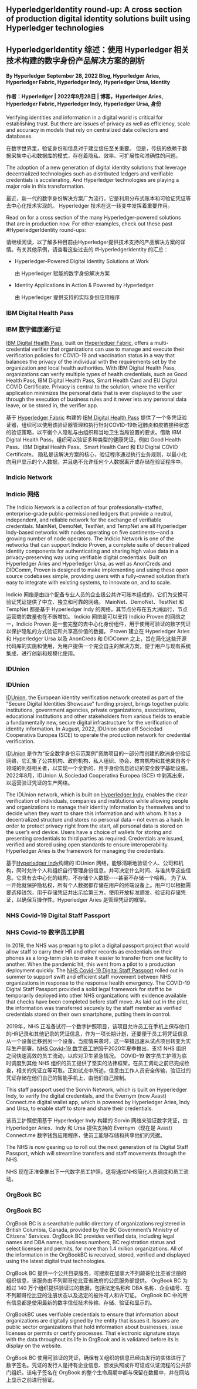 ## HyperledgerIdentity round-up: A cross section of production digital identity solutions built using Hyperledger technologies
## HyperledgerIdentity 综述：使用 Hyperledger 相关技术构建的数字身份产品解决方案的剖析

#### By Hyperledger September 28, 2022 Blog, Hyperledger Aries, Hyperledger Fabric, Hyperledger Indy, Hyperledger Ursa, Identity
#### 作者：Hyperledger | 2022年9月28日 | 博客，Hyperledger Aries, Hyperledger Fabric, Hyperledger Indy, Hyperledger Ursa, 身份

Verifying identities and information in a digital world is critical for establishing trust. But there are issues of privacy as well as efficiency, scale and accuracy in models that rely on centralized data collectors and databases. 

在数字世界里，验证身份和信息对于建立信任至关重要。 但是，传统的依赖于数据采集中心和数据库的模式，存在着隐私、效率、可扩展性和准确性的问题。

The adoption of a new generation of digital identity solutions that leverage decentralized technologies such as distributed ledgers and verifiable credentials is accelerating. And Hyperledger technologies are playing a major role in this transformation. 

最近，新一代的数字身份解决方案广为流行，它是利用分布式账本和可验证凭证等去中心化技术实现的。 Hyperledger 技术在这一转变中发挥着重要作用。

Read on for a cross section of the many Hyperledger-powered solutions that are in production now. For other examples, check out these past #HyperledgerIdentity round-ups:

请继续阅读，以了解多种目前由Hyperledger提供技术支持的产品解决方案的详情。有关其他示例，请查看这些过去的 #HyperledgerIdentity 的汇总：

- Hyperledger-Powered Digital Identity Solutions at Work  

  由 Hyperledger 赋能的数字身份解决方案
  
- Identity Applications in Action & Powered by Hyperledger

  由 Hyperledger 提供支持的实际身份应用程序

### IBM Digital Health Pass
### IBM 数字健康通行证

[IBM Digital Health Pass](https://www.ibm.com/products/digital-health-pass), built on [Hyperledger Fabric](https://www.hyperledger.org/use/fabric), offers a multi-credential verifier that organizations can use to manage and execute their verification policies for COVID-19 and vaccination status in a way that balances the privacy of the individual with the requirements set by the organization and local health authorities. With IBM Digital Health Pass, organizations can verify multiple types of health credentials, such as Good Health Pass, IBM Digital Health Pass, Smart Health Card and EU Digital COVID Certificate. Privacy is central to the solution, where the verifier application minimizes the personal data that is ever displayed to the user through the execution of business rules and it never lets any personal data leave, or be stored in, the verifier app.

基于 [Hyperledger Fabric](https://www.hyperledger.org/use/fabric) 构建的 [IBM Digital Health Pass](https://www.ibm.com/products/digital-health-pass) 提供了一个多凭证验证器，组织可以使用该验证器管理和执行针对COVID-19新冠肺炎和疫苗接种状态的验证策略，以平衡个人隐私与由组织和当地卫生当局设置的要求。借助 IBM Digital Health Pass，组织可以验证多种类型的健康凭证，例如 Good Health Pass、IBM Digital Health Pass、Smart Health Card 和 EU Digital COVID Certificate。 隐私是该解决方案的核心，验证程序通过执行业务规则，以最小化向用户显示的个人数据，并且绝不允许任何个人数据离开或存储在验证程序中。

### Indicio Network 
### Indicio 网络

The Indicio Network is a collection of four professionally-staffed, enterprise-grade public-permissioned ledgers that provide a neutral, independent, and reliable network for the exchange of verifiable credentials. MainNet, DemoNet, TestNet, and TempNet are all Hyperledger Indy-based networks with nodes operating on five continents—and a growing number of node operators. The Indicio Network is one of the networks that can support Indicio Proven, a complete suite of decentralized identity components for authenticating and sharing high value data in a privacy-preserving way using verifiable digital credentials. Built on Hyperledger Aries and Hyperledger Ursa, as well as AnonCreds and DIDComm, Proven is designed to make implementing and using these open source codebases simple, providing users with a fully-owned solution that’s easy to integrate with existing systems, to innovate on, and to scale.  

Indicio 网络是由四个配备专业人员的企业级公共许可账本组成的，它们为交换可验证凭证提供了中立、独立和可靠的网络。 MainNet、DemoNet、TestNet 和 TempNet 都是基于 Hyperledger Indy 的网络，其节点分布在五大洲运行，节点运营商的数量也在不断增加。 Indicio 网络是可以支持 Indicio Proven 的网络之一，Indicio Proven 是一套完整的去中心化身份组件，用于使用可验证的数字凭证以保护隐私的方式验证和共享高价值的数据。 Proven 建立在 Hyperledger Aries 和 Hyperledger Ursa 以及 AnonCreds 和 DIDComm 之上，旨在简化这些开源代码库的实施和使用，为用户提供一个完全自主的解决方案，便于用户与现有系统集成，进行创新和规模化使用。

### IDUnion 
### IDUnion

[IDUnion](https://idunion.org/?lang=en), the European identity verification network created as part of the “Secure Digital Identities Showcase” funding project, brings together public institutions, government agencies, private organizations, associations, educational institutions and other stakeholders from various fields to enable a fundamentally new, secure digital infrastructure for the verification of identity information. In August, 2022, IDUnion spun off Sociedad Cooperativa Europea (SCE) to operate the production network for credential verification. 

[IDUnion](https://idunion.org/?lang=en) 是作为“安全数字身份示范案例”资助项目的一部分而创建的欧洲身份验证网络，它汇集了公共机构、政府机构、私人组织、协会、教育机构和其他来自各个领域的利益相关者，以实现一个全新的、用于身份信息验证的安全数字基础设施。2022年8月，IDUnion 从 Sociedad Cooperativa Europea (SCE) 中剥离出来，以运营验证凭证的生产网络。

The IDUnion network, which is built on [Hyperledger Indy](https://www.hyperledger.org/use/hyperledger-indy), enables the clear verification of individuals, companies and institutions while allowing people and organizations to manage their identity information by themselves and to decide when they want to share this information and with whom. It has a decentralized structure and stores no personal data – not even as a hash. In order to protect privacy right from the start, all personal data is stored on the user’s end device. Users have a choice of wallets for storing and presenting credentials to third parties as required. Credentials are issued, verified and stored using open standards to ensure interoperability. Hyperledger Aries is the framework for managing the credentials.

基于[Hyperledger Indy](https://www.hyperledger.org/use/hyperledger-indy)构建的 IDUnion 网络，能够清晰地验证个人、公司和机构，同时允许个人和组织自行管理身份信息，并可决定什么时间、与谁共享这些信息。它具有去中心化的结构，不存储个人数据----甚至不存储一个哈希。 为了从一开始就保护隐私权，所有个人数据都存储在用户的终端设备上。用户可以根据需要选择钱包，用于存储凭证并出示给第三方。使用开放标准颁发、验证和存储凭证，以确保互操作性。Hyperledger Aries 是管理凭证的框架。

### NHS Covid-19 Digital Staff Passport
### NHS Covid-19 数字员工护照

In 2019, the NHS was preparing to pilot a digital passport project that would allow staff to carry their HR and other records as credentials on their phones as a long-term plan to make it easier to transfer from one facility to another. When the pandemic hit, this went from a pilot to a production deployment quickly. The [NHS Covid-19 Digital Staff Passport](https://beta.staffpassports.nhs.uk/) rolled out in summer to support swift and efficient staff movement between NHS organizations in response to the response health emergency. The COVID-19 Digital Staff Passport provided a solid legal framework for staff to be temporarily deployed into other NHS organizations with evidence available that checks have been completed before staff move. As laid out in the pilot, the information was transferred securely by the staff member as verified credentials stored on their own smartphone, putting them in control.

2019年，NHS 正准备试行一个数字护照项目，该项目允许员工在手机上保存他们的HR记录和其他记录的凭证信息，作为一项长期计划，还要便于员工将凭证信息从一个设备迁移到另一个设备。当疫情来袭时，这一举措迅速从试点项目转变为实际生产部署。[NHS Covid-19 数字员工护照](https://beta.staffpassports.nhs.uk/)于2020年夏季推出，支持 NHS 组织之间快速高效的员工流动，以应对卫生紧急情况。 COVID-19 数字员工护照为临时调度到其他 NHS 组织的员工提供了坚实的法律框架，在员工调动之前已完成检查，相关的凭证立等可取。正如试点中所述，信息由工作人员安全传输，验证过的凭证存储在他们自己的智能手机上，由他们自己控制。

This staff passport used the Sorvin Network, which is built on Hyperledger Indy, to verify the digital credentials, and the Evernym (now Avast) Connect.me digital wallet app, which is powered by Hyperledger Aries, Indy and Ursa, to enable staff to store and share their credentials. 

该员工护照使用基于 Hyperledger Indy 构建的 Sorvin 网络来验证数字凭证，由Hyperledger Aries、Indy 和 Ursa 提供支持的 Evernym（现在是 Avast）Connect.me 数字钱包应用程序，使员工能够存储和共享他们的凭据。

The NHS is now gearing up to roll out the next generation of its Digital Staff Passport, which will streamline transfers and staff movements through the NHS. 

NHS 现在正准备推出下一代数字员工护照，这将通过NHS简化人员调度和员工流动。

### OrgBook BC 
### OrgBook BC 

OrgBook BC is a searchable public directory of organizations registered in British Columbia, Canada, provided by the BC Government’s Ministry of Citizens’ Services. OrgBook BC provides verified data, including legal names and DBA names, business numbers, BC registration status and select licensee and permits, for more than 1.4 million organizations. All of the information in the OrgBookBC is received, stored, verified and displayed using the latest digital trust technologies. 

OrgBook BC 提供一个公共目录服务，可搜索在加拿大不列颠哥伦比亚省注册的组织信息，该服务由不列颠哥伦比亚省政府的公民服务部提供。 OrgBook BC 为超过 140 万个组织提供验证过的数据，包括法定名称和 DBA 名称、企业编号、在不列颠哥伦比亚的注册状态以及选定的被许可人和许可证。 OrgBook BC 中的所有信息都是使用最新的数字信任技术传输、存储、验证和显示的。

OrgBookBC uses verifiable credentials to ensure that information about organizations are digitally signed by the entity that issues it. Issuers are public sector organizations that hold information about businesses, issue licenses or permits or certify processes. That electronic signature stays with the data throughout its life in OrgBook and is validated before its is display on the website. 

OrgBook BC 使用可验证的凭证，确保有关组织的信息已经由发行的实体进行了数字签名。凭证的发行人是持有企业信息、颁发执照或许可证或认证流程的公共部门组织。该电子签名在 OrgBook 的整个生命周期中都与保留在数据中，并在网站上显示之前进行验证。
